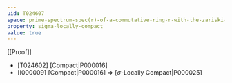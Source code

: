 ```yaml
---
uid: T024607
space: prime-spectrum-spec(r)-of-a-commutative-ring-r-with-the-zariski-topology
property: sigma-locally-compact
value: true
---
```

[[Proof]]

* [T024602] [Compact|P000016]
* [I000009] [Compact|P000016] => [$\sigma$-Locally Compact|P000025]

